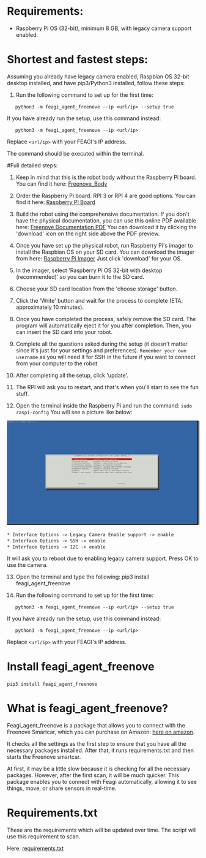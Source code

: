 # Requirements:
- Raspberry Pi OS (32-bit), minimum 8 GB, with legacy camera support enabled.

# Shortest and fastest steps:
Assuming you already have legacy camera enabled, Raspbian OS 32-bit desktop installed, and have 
pip3/Python3 installed, follow these steps:

1. Run the following command to set up for the first time:
```
   python3 -m feagi_agent_freenove --ip <url/ip> --setup true
```
If you have already run the setup, use this command instead:
```
   python3 -m feagi_agent_freenove --ip <url/ip>
```
Replace `<url/ip>` with your FEAGI's IP address.

The command should be executed within the terminal.



#Full detailed steps:

1) Keep in mind that this is the robot body without the Raspberry Pi board. You can find it 
   here: [Freenove_Body](https://www.amazon.com/Freenove-Raspberry-Tracking-Avoidance-Ultrasonic/dp/B07YD2LT9D/ref=sr_1_3?keywords=freenove+4wd+car+kit&qid=1686246937&sprefix=freenove%2Caps%2C154&sr=8-3&ufe=app_do%3Aamzn1.fos.006c50ae-5d4c-4777-9bc0-4513d670b6bc)

2) Order the Raspberry Pi board. RPI 3 or RPI 4 are good options. You can find it here: 
   [Raspberry PI Board](https://www.amazon.com/Raspberry-Model-2019-Quad-Bluetooth/dp/B07TC2BK1X/ref=pd_bxgy_vft_none_img_sccl_1/145-1668819-0949402?pd_rd_w=MM6jo&content-id=amzn1.sym.26a5c67f-1a30-486b-bb90-b523ad38d5a0&pf_rd_p=26a5c67f-1a30-486b-bb90-b523ad38d5a0&pf_rd_r=WP4TBQQDTXVRH05BVVK4&pd_rd_wg=tpNVc&pd_rd_r=aca7db21-d4e0-4548-9e0c-a93588faa313&pd_rd_i=B07TC2BK1X&psc=1)

3) Build the robot using the comprehensive documentation. If you don't have the physical 
   documentation, you can use this online PDF available here: [Freenove Documentation PDF](https://github.com/Freenove/Freenove_4WD_Smart_Car_Kit_for_Raspberry_Pi/blob/master/Tutorial.pdf)
You can download it by clicking the 'download' icon on the right side above the PDF preview.

4) Once you have set up the physical robot, run Raspberry Pi's imager to install the Raspbian OS 
   on your SD card. You can download the imager from here: [Raspberry Pi Imager](https://www.raspberrypi.com/software/) Just click 'download' for your OS.

5) In the imager, select 'Raspberry Pi OS 32-bit with desktop (recommended)' so you can burn it to the SD card.

6) Choose your SD card location from the 'choose storage' button.

7) Click the 'Write' button and wait for the process to complete (ETA: approximately 10 minutes).

8) Once you have completed the process, safely remove the SD card. The program will 
   automatically eject it for you after completion. Then, you can insert the SD card into your 
   robot.

9) Complete all the questions asked during the setup (it doesn't matter since it's just for your 
   settings and preferences). ``Remember your own username`` as you will need it for SSH in the future 
   if you want to connect from your computer to the robot

10) After completing all the setup, click 'update'.

11) The RPI will ask you to restart, and that's when you'll start to see the fun stuff.

12) Open the terminal inside the Raspberry Pi and run the command: `sudo raspi-config`
You will see a picture like below:

![image](_static/raspiconfig.png)

    * Interface Options -> Legacy Camera Enable support -> enable
    * Interface Options -> SSH -> enable
    * Interface Options -> I2C -> enable
It will ask you to reboot due to enabling legacy camera support. Press OK to use the camera.

13) Open the terminal and type the following:
    pip3 install feagi_agent_freenove

14) Run the following command to set up for the first time:
```
   python3 -m feagi_agent_freenove --ip <url/ip> --setup true
```
If you have already run the setup, use this command instead:
```
   python3 -m feagi_agent_freenove --ip <url/ip>
```
Replace `<url/ip>` with your FEAGI's IP address.

# Install feagi_agent_freenove
`pip3 install feagi_agent_freenove`

# What is feagi_agent_freenove?
Feagi_agent_freenove is a package that allows you to connect with the Freenove Smartcar, which you can purchase on Amazon: [here on amazon](https://www.amazon.com/Freenove-Raspberry-Tracking-Avoidance-Ultrasonic/dp/B07YD2LT9D). 

It checks all the settings as the first step to ensure that you have all the necessary packages installed. 
After that, it runs requirements.txt and then starts the Freenove smartcar. 

At first, it may be a little slow because it is checking for all the necessary packages. However, after the first scan, it will be much quicker. This package enables you to connect with Feagi automatically, allowing it to see things, move, or share sensors in real-time.

# Requirements.txt
These are the requirements which will be updated over time. The script will use this requirement to scan.

Here: [requirements.txt](https://github.com/feagi/feagi/blob/staging/peripherals/feagi_agent_freenove/feagi_agent_freenove/requirements.txt)


